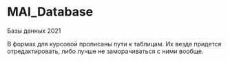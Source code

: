 # MAI_Database
Базы данных 2021 

В формах для курсовой прописаны пути к таблицам. Их везде придется отредактировать, либо лучше не заморачиваться с ними вообще.
